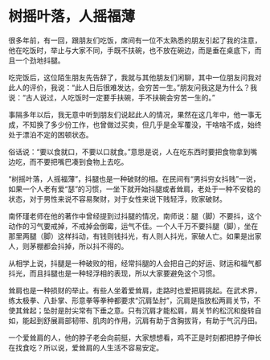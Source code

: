 # 树摇叶落，人摇福薄

很多年前，有一回，跟朋友们吃饭，席间有一位不太熟悉的朋友引起了我的注意，他在吃饭时，举止与大家不同，手既不扶碗，也不放在碗边，而是垂在桌底下，而且一个劲地抖腿。 

吃完饭后，这位陌生朋友先告辞了，我就与其他朋友们闲聊，其中一位朋友问我对此人的评价，我说：“此人日后很难发达，会穷苦一生。”朋友问我这是为什么？我说：“古人说过，人吃饭时一定要手扶碗，手不扶碗会穷苦一生的。” 

事隔多年以后，我无意中听到朋友们说起此人的情况，果然在这几年中，他一事无成，不知换了多少份工作，也曾做过买卖，但几乎是全军覆没，干啥啥不成，始终处于漂泊不定的困顿状态。 

俗话说：“要以食就口，不要以口就食。”意思是说，人在吃东西时要把食物拿到嘴边吃，而不要把嘴巴凑到食物上去吃。 

“树摇叶落，人摇福薄”，抖腿也是一种破财的相。在民间有“男抖穷女抖贱”一说，如果一个人老有爱“瑟”的习惯，一坐下就开始抖腿或者耸肩，老处于一种不安稳的状态，对于男性来说不容易聚财，对于女性来说下贱轻浮，败家破财。 

南怀瑾老师在他的著作中曾经提到过抖腿的情况，南师说：腿（脚）不要抖，这个动作的习气要戒掉，不戒掉会倒霉，运气不佳。一个人千万不要抖腿（脚），坐在那里两腿（脚）这样抖动，有钱则钱抖光，有人则人抖光，家破人亡。如果是出家人，则茅棚都会抖掉，所以抖不得的。 

从相学上说，抖腿是一种破败的相，经常抖腿的人会把自己的好运、财运和福气都抖光，而且抖腿也是一种轻浮相的表现，所以大家要避免这个习惯。 

耸肩也是一种损财的举止。有些人坐着爱耸肩，走路时也爱把肩挑起。在武术界，练太极拳、八卦掌、形意拳等拳种都要求“沉肩坠肘”，沉肩是指放松两肩关节，不使其耸起；坠肘是肘尖常有下垂之意。只有沉肩才能松肩，肩关节的松沉和旋转自如，能起到舒展肩部韧带、肌肉的作用，沉肩有助于含胸拔背，有助于气沉丹田。 

一个爱耸肩的人，他的脖子老会向前挺，大家想想看，鸡不正是时刻都把脖子伸长在找食吃？所以说，爱耸肩的人生活不容易安定。